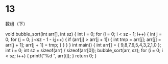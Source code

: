 # 13
数组（下）


void bubble_sort(int arr[], int sz)
{
	int i = 0;
	for (i = 0; i < sz - 1; i++)
	{
		int j = 0;
		for (j = 0; j <sz - 1 - i;j++)
		{
			if (arr[j] > arr[j + 1])
			{
				int tmp = arr[j];
				arr[j] = arr[j + 1];
				arr[j + 1] = tmp;
			}
		}
	}
}
int main()
{
	int arr[] = { 9,8,7,6,5,4,3,2,1,0 };
	int i = 0;
	int sz = sizeof(arr) / sizeof(arr[0]);
	bubble_sort(arr, sz);
	for (i = 0; i < sz; i++)
	{
		printf("%d ", arr[i]);
	}
	return 0;
}
